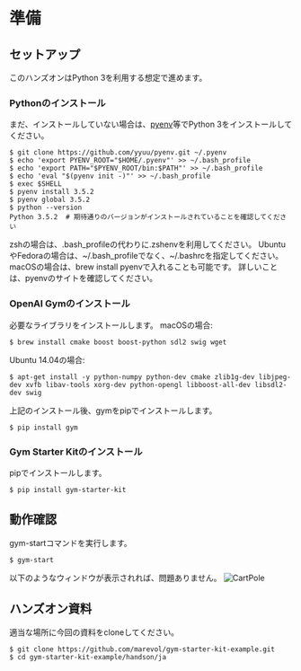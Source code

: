 # 準備

## セットアップ

このハンズオンはPython 3を利用する想定で進めます。

### Pythonのインストール

まだ、インストールしていない場合は、[pyenv](https://github.com/yyuu/pyenv)等でPython 3をインストールしてください。

    $ git clone https://github.com/yyuu/pyenv.git ~/.pyenv
    $ echo 'export PYENV_ROOT="$HOME/.pyenv"' >> ~/.bash_profile
    $ echo 'export PATH="$PYENV_ROOT/bin:$PATH"' >> ~/.bash_profile
    $ echo 'eval "$(pyenv init -)"' >> ~/.bash_profile
    $ exec $SHELL
    $ pyenv install 3.5.2
    $ pyenv global 3.5.2
    $ python --version
    Python 3.5.2  # 期待通りのバージョンがインストールされていることを確認してください

zshの場合は、.bash\_profileの代わりに.zshenvを利用してください。
UbuntuやFedoraの場合は、~/.bash\_profileでなく、~/.bashrcを指定してください。
macOSの場合は、brew install pyenvで入れることも可能です。
詳しいことは、pyenvのサイトを確認してください。

### OpenAI Gymのインストール

必要なライブラリをインストールします。
macOSの場合:

    $ brew install cmake boost boost-python sdl2 swig wget

Ubuntu 14.04の場合:

    $ apt-get install -y python-numpy python-dev cmake zlib1g-dev libjpeg-dev xvfb libav-tools xorg-dev python-opengl libboost-all-dev libsdl2-dev swig

上記のインストール後、gymをpipでインストールします。

    $ pip install gym

### Gym Starter Kitのインストール

pipでインストールします。

    $ pip install gym-starter-kit

## 動作確認

gym-startコマンドを実行します。

    $ gym-start

以下のようなウィンドウが表示されれば、問題ありません。
![CartPole](./images/setup_cartpole_1.png)

## ハンズオン資料

適当な場所に今回の資料をcloneしてください。

    $ git clone https://github.com/marevol/gym-starter-kit-example.git
    $ cd gym-starter-kit-example/handson/ja

